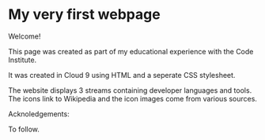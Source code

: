 # My very first webpage

Welcome!

This page was created as part of my educational experience with the Code Institute.

It was created in Cloud 9 using HTML and a seperate CSS stylesheet. 

The website displays 3 streams containing developer languages and tools. The icons link to Wikipedia and the icon images come from various sources.

Acknoledgements: 

To follow.